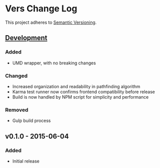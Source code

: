 # Vers Change Log
This project adheres to [Semantic Versioning](http://semver.org/).

## [Development]
### Added
- UMD wrapper, with no breaking changes

### Changed
- Increased organization and readability in pathfinding algorithm
- Karma test runner now confirms frontend compatibility before release
- Build is now handled by NPM script for simplicity and performance

### Removed
- Gulp build process

## v0.1.0 - 2015-06-04
### Added
- Initial release

[Development]: https://github.com/TechnologyAdvice/Jexl/compare/0.1.0...HEAD
